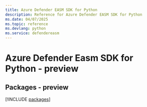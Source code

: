 ```yaml
---
title: Azure Defender EASM SDK for Python
description: Reference for Azure Defender EASM SDK for Python
ms.date: 04/07/2025
ms.topic: reference
ms.devlang: python
ms.service: defendereasm
---
```

# Azure Defender Easm SDK for Python - preview
## Packages - preview
[!INCLUDE [packages](defender-easm-index.md)]